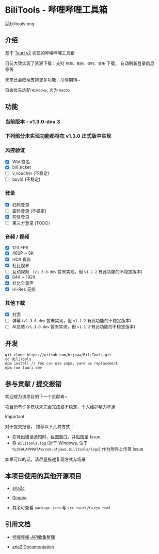 # BiliTools - 哔哩哔哩工具箱

![bilitools.png](https://cdn.jsdelivr.net/gh/btjawa/btjawa/assets/bilitools.png)

## 介绍

基于 [Tauri v2](https://v2.tauri.app) 实现的哔哩哔哩工具箱

目前大致实现了资源下载：支持 `视频、番剧、课程、音乐` 下载， 自动刷新登录信息等等

未来还会陆续支持更多功能，尽情期待~

将会优先适配 `Windows`, 次为 `macOS`

## 功能

### 当前版本 - v1.3.0-dev.3

### 下列部分未实现功能都将在 v1.3.0 正式版中实现

### 风控验证

 - [x] Wbi 签名
 - [x] bili_ticket
 - [ ] v_voucher (不稳定)
 - [ ] buvid (不稳定)

### 登录

 - [x] 扫码登录
 - [ ] 密码登录 (不稳定)
 - [x] 短信登录
 - [ ] 第三方登录 (TODO)

### 音频 / 视频

 - [x] 120 FPS
 - [x] 480P ~ 8K
 - [x] HDR 真彩
 - [x] 杜比视界
 - [ ] 互动视频 （`v1.3.0-dev` 暂未实现，但 `v1.1.2` 有此功能的不稳定版本)
 - [x] 64K ~ 192K
 - [x] 杜比全景声
 - [x] Hi-Res 无损

### 其他下载

 - [x] 封面
 - [ ] 弹幕 (`v1.3.0-dev` 暂未实现，但 `v1.1.2` 有此功能的不稳定版本)
 - [ ] AI总结 (`v1.3.0-dev` 暂未实现，但 `v1.1.2` 有此功能的不稳定版本)

## 开发

```shell
git clone https://github.com/btjawa/BiliTools.git
cd BiliTools
npm install // You can use pnpm, yarn as replacement
npm run tauri dev
```

## 参与贡献 / 提交报错

欢迎成为该项目的下一个贡献者~

项目仍有许多模块未完全完成或不稳定，个人维护精力不足

> [!IMPORTANT]
>
> 对于提交报错， 推荐以下几种方式：
> - 在弹出错误通知时，截图窗口，并贴图至 Issue
> - 将 `BiliTools.log` (对于 Windows, 位于 `%LOCALAPPDATA%/com.btjawa.bilitools/logs`) 作为附件上传至 Issue
> 
> 如果可以的话，请尽量描述复现方式与场景

## 本项目使用的其他开源项目

 - [aria2c](https://github.com/aria2/aria2c)

 - [ffmpeg](https://git.ffmpeg.org/ffmpeg.git)

 - 其余可查看 `package.json` 与 `src-tauri/Cargo.toml`

## 引用文档

 - [哔哩哔哩-API收集整理](https://socialsisteryi.github.io/bilibili-API-collect/)

 - [aria2 Documentation](https://aria2.github.io/manual/en/html/aria2c.html)
